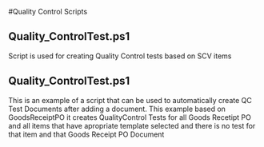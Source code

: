 #Quality Control Scripts

## Quality_ControlTest.ps1
Script is used for creating Quality Control tests based on SCV items
## Quality_ControlTest.ps1
This is an example of a script that can be used to automatically  create QC Test Documents after adding a document.
This example based on GoodsReceiptPO 
it creates QualityControl Tests for all Goods Recetipt PO and all items that have apropriate template selected and there is no test for that item and that Goods Receipt PO Document 
